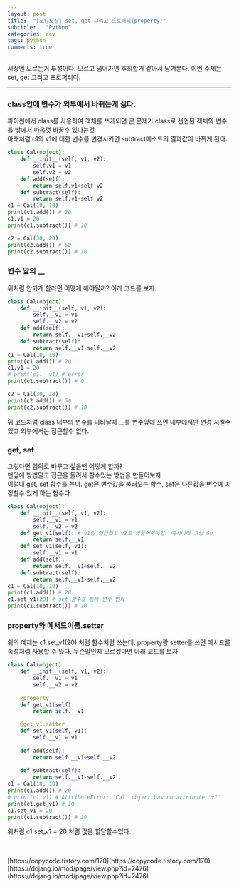 ```yaml
---
layout: post
title:  "[코딩도장] set, get 그리고 프로퍼티(property)"
subtitle:   "Python"
categories: dev
tags: python
comments: true
---
```


세상엔 모르는거 투성이다. 모르고 넘어가면 후회할거 같아서 남겨본다. 이번 주제는 set, get 그리고 프로퍼티다.

---

### class안에 변수가 외부에서 바뀌는게 싫다.
파이썬에서 class를 사용하여 객체를 쓰게되면 큰 문제가 class로 선언된 객체의 변수를 밖에서 마음껏 바꿀수 있다는것  
아래처럼 c1의 v1에 대한 변수를 변경시키면 subtract메소드의 결과값이 바뀌게 된다.

```python
class Cal(object):
    def __init__(self, v1, v2):
        self.v1 = v1
        self.v2 = v2
    def add(self):
        return self.v1+self.v2
    def subtract(self):
        return self.v1-self.v2
c1 = Cal(10, 10)
print(c1.add()) # 20
c1.v1 = 20
print(c1.subtract()) # 10

c2 = Cal(30, 20)
print(c2.add()) # 50
print(c2.subtract()) # 10
```

### 변수 앞의 __
위처럼 안되게 할라면 어떻게 해야될까? 아래 코드를 보자.

```python
class Cal(object):
    def __init__(self, v1, v2):
        self.__v1 = v1
        self.__v2 = v2
    def add(self):
        return self.__v1+self.__v2
    def subtract(self):
        return self.__v1-self.__v2
c1 = Cal(10, 10)
print(c1.add()) # 20
c1.v1 = 20
# print(c1.__v1) # error
print(c1.subtract()) # 0

c2 = Cal(30, 20)
print(c2.add()) # 50
print(c2.subtract()) # 10
```

위 코드처럼 class 내부의 변수를 나타날때 __를 변수앞에 쓰면 내부에서만 변경 시킬수 있고 외부에서는 접근할수 없다.  

### get, set
그렇다면 임의로 바꾸고 싶을땐 어떻게 할까?  
맨앞에 방법말고 접근을 돌려서 할수있는 방법을 만들어보자  
이럴때 get, set 함수를 쓴다. get은 변수값을 불러오는 함수, set은 다른값을 변수에 지정할수 있게 하는 함수다.

```python
class Cal(object):
    def __init__(self, v1, v2):
        self.__v1 = v1
        self.__v2 = v2
    def get_v1(self): # v1만 언급했고 v2도 만들어줘야함. 예시니까 그냥 Go
        return self.__v1
    def set_v1(self, v1):
        self.__v1 = v1
    def add(self):
        return self.__v1+self.__v2
    def subtract(self):
        return self.__v1-self.__v2
c1 = Cal(10, 10)
print(c1.add()) # 20
c1.set_v1(20) # set 함수를 통해 변수 변화
print(c1.subtract()) # 10
```

### property와 메서드이름.setter
위의 예제는 c1.set_v1(20) 처럼 함수처럼 쓰는데, property랑 setter를 쓰면 메서드를 속성처럼 사용할 수 있다. 무슨말인지 모르겠다면 아래 코드를 보자
```python
class Cal(object):
    def __init__(self, v1, v2):
        self.__v1 = v1
        self.__v2 = v2
    
    @property
    def get_v1(self):
        return self.__v1

    @get_v1.setter
    def set_v1(self, v1):
        self.__v1 = v1
    
    def add(self):
        return self.__v1+self.__v2
    
    def subtract(self):
        return self.__v1-self.__v2
c1 = Cal(10, 10)
print(c1.add()) # 20
# print(c1.v1) # AttributeError: 'Cal' object has no attribute 'v1'
print(c1.get_v1) # 10
c1.set_v1 = 20
print(c1.subtract()) # 10
```
위처럼 c1.set_v1 = 20 처럼 값을 할당할수있다.

<br>
<br>
[https://copycode.tistory.com/170](https://copycode.tistory.com/170)
[https://dojang.io/mod/page/view.php?id=2476](https://dojang.io/mod/page/view.php?id=2476)